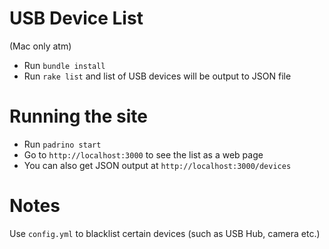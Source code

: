 USB Device List
===
(Mac only atm)
 
- Run `bundle install`
- Run `rake list` and list of USB devices will be output to JSON file


Running the site
===

- Run `padrino start`
- Go to `http://localhost:3000` to see the list as a web page
- You can also get JSON output at `http://localhost:3000/devices`


Notes
===

Use `config.yml` to blacklist certain devices (such as USB Hub, camera etc.)
